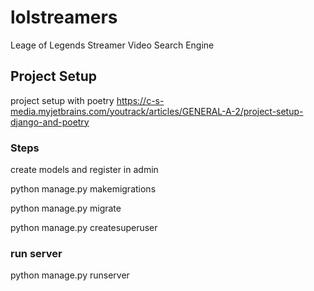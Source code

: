 # lolstreamers
Leage of Legends Streamer Video Search Engine


## Project Setup
project setup with poetry
https://c-s-media.myjetbrains.com/youtrack/articles/GENERAL-A-2/project-setup-django-and-poetry

### Steps

create models and register in admin

python manage.py makemigrations

python manage.py migrate

python manage.py createsuperuser


### run server
python manage.py runserver

